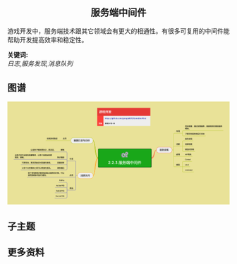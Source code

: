 <h2 align="center">服务端中间件</h2>
<p>
游戏开发中，服务端技术跟其它领域会有更大的相通性。有很多可复用的中间件能帮助开发提高效率和稳定性。
</p>

**关键词:**<br/>
*日志,服务发现,消息队列*

## 图谱
![图片加载中...](../exports/2.2.3.服务端中间件.png?raw=true)

## 子主题

## 更多资料